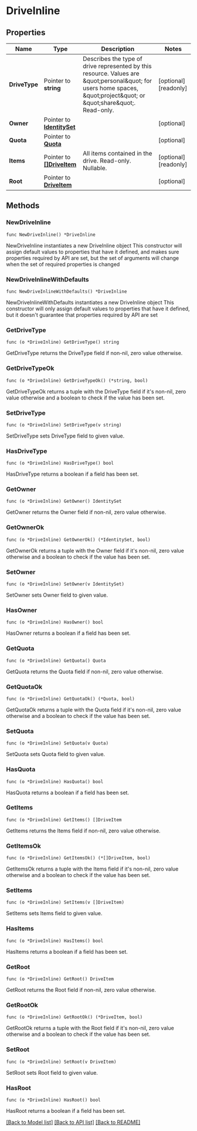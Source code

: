 # DriveInline

## Properties

Name | Type | Description | Notes
------------ | ------------- | ------------- | -------------
**DriveType** | Pointer to **string** | Describes the type of drive represented by this resource. Values are \&quot;personal\&quot; for users home spaces, \&quot;project\&quot; or \&quot;share\&quot;. Read-only. | [optional] [readonly] 
**Owner** | Pointer to [**IdentitySet**](IdentitySet.md) |  | [optional] 
**Quota** | Pointer to [**Quota**](Quota.md) |  | [optional] 
**Items** | Pointer to [**[]DriveItem**](DriveItem.md) | All items contained in the drive. Read-only. Nullable. | [optional] [readonly] 
**Root** | Pointer to [**DriveItem**](DriveItem.md) |  | [optional] 

## Methods

### NewDriveInline

`func NewDriveInline() *DriveInline`

NewDriveInline instantiates a new DriveInline object
This constructor will assign default values to properties that have it defined,
and makes sure properties required by API are set, but the set of arguments
will change when the set of required properties is changed

### NewDriveInlineWithDefaults

`func NewDriveInlineWithDefaults() *DriveInline`

NewDriveInlineWithDefaults instantiates a new DriveInline object
This constructor will only assign default values to properties that have it defined,
but it doesn't guarantee that properties required by API are set

### GetDriveType

`func (o *DriveInline) GetDriveType() string`

GetDriveType returns the DriveType field if non-nil, zero value otherwise.

### GetDriveTypeOk

`func (o *DriveInline) GetDriveTypeOk() (*string, bool)`

GetDriveTypeOk returns a tuple with the DriveType field if it's non-nil, zero value otherwise
and a boolean to check if the value has been set.

### SetDriveType

`func (o *DriveInline) SetDriveType(v string)`

SetDriveType sets DriveType field to given value.

### HasDriveType

`func (o *DriveInline) HasDriveType() bool`

HasDriveType returns a boolean if a field has been set.

### GetOwner

`func (o *DriveInline) GetOwner() IdentitySet`

GetOwner returns the Owner field if non-nil, zero value otherwise.

### GetOwnerOk

`func (o *DriveInline) GetOwnerOk() (*IdentitySet, bool)`

GetOwnerOk returns a tuple with the Owner field if it's non-nil, zero value otherwise
and a boolean to check if the value has been set.

### SetOwner

`func (o *DriveInline) SetOwner(v IdentitySet)`

SetOwner sets Owner field to given value.

### HasOwner

`func (o *DriveInline) HasOwner() bool`

HasOwner returns a boolean if a field has been set.

### GetQuota

`func (o *DriveInline) GetQuota() Quota`

GetQuota returns the Quota field if non-nil, zero value otherwise.

### GetQuotaOk

`func (o *DriveInline) GetQuotaOk() (*Quota, bool)`

GetQuotaOk returns a tuple with the Quota field if it's non-nil, zero value otherwise
and a boolean to check if the value has been set.

### SetQuota

`func (o *DriveInline) SetQuota(v Quota)`

SetQuota sets Quota field to given value.

### HasQuota

`func (o *DriveInline) HasQuota() bool`

HasQuota returns a boolean if a field has been set.

### GetItems

`func (o *DriveInline) GetItems() []DriveItem`

GetItems returns the Items field if non-nil, zero value otherwise.

### GetItemsOk

`func (o *DriveInline) GetItemsOk() (*[]DriveItem, bool)`

GetItemsOk returns a tuple with the Items field if it's non-nil, zero value otherwise
and a boolean to check if the value has been set.

### SetItems

`func (o *DriveInline) SetItems(v []DriveItem)`

SetItems sets Items field to given value.

### HasItems

`func (o *DriveInline) HasItems() bool`

HasItems returns a boolean if a field has been set.

### GetRoot

`func (o *DriveInline) GetRoot() DriveItem`

GetRoot returns the Root field if non-nil, zero value otherwise.

### GetRootOk

`func (o *DriveInline) GetRootOk() (*DriveItem, bool)`

GetRootOk returns a tuple with the Root field if it's non-nil, zero value otherwise
and a boolean to check if the value has been set.

### SetRoot

`func (o *DriveInline) SetRoot(v DriveItem)`

SetRoot sets Root field to given value.

### HasRoot

`func (o *DriveInline) HasRoot() bool`

HasRoot returns a boolean if a field has been set.


[[Back to Model list]](../README.md#documentation-for-models) [[Back to API list]](../README.md#documentation-for-api-endpoints) [[Back to README]](../README.md)



